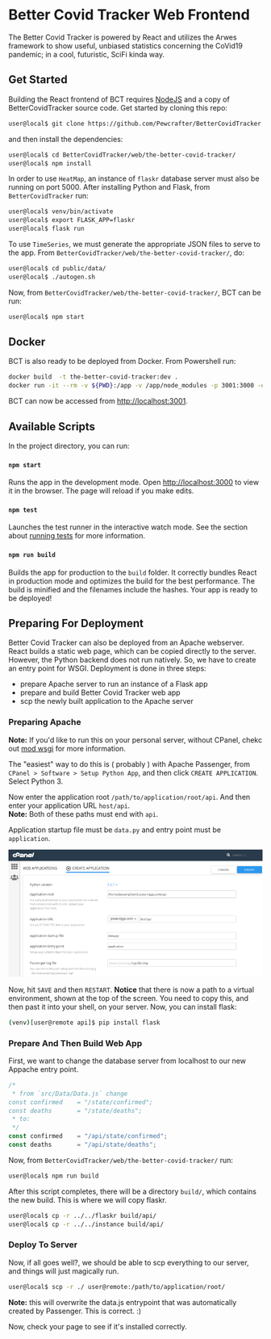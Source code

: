 # Better Covid Tracker Web Frontend
The Better Covid Tracker is powered by React and utilizes the Arwes framework to show useful, unbiased statistics concerning the CoVid19 pandemic; in a cool, futuristic, SciFi kinda way.
## Get Started
Building the React frontend of BCT requires [NodeJS](https://nodejs.org/ "Learn About NodeJS!") and a copy of BetterCovidTracker source code. Get started by cloning this repo:
```sh
user@local$ git clone https://github.com/Pewcrafter/BetterCovidTracker
```
and then install the dependencies:
```sh
user@local$ cd BetterCovidTracker/web/the-better-covid-tracker/
user@local$ npm install
```
In order to use `HeatMap`, an instance of `flaskr` database server must also be running on port 5000. After installing Python and Flask, from `BetterCovidTracker` run:
```sh
user@local$ venv/bin/activate
user@local$ export FLASK_APP=flaskr
user@local$ flask run
```
To use `TimeSeries`, we must generate the appropriate JSON files to serve to the app. From `BetterCovidTracker/web/the-better-covid-tracker/`, do:
```sh
user@local$ cd public/data/
user@local$ ./autogen.sh
```
Now, from `BetterCovidTracker/web/the-better-covid-tracker/`, BCT can be run:
```sh
user@local$ npm start
```
## Docker
BCT is also ready to be deployed from Docker. From Powershell run:
```sh
docker build  -t the-better-covid-tracker:dev .
docker run -it --rm -v ${PWD}:/app -v /app/node_modules -p 3001:3000 -e CHOKIDAR_USEPOLLING=true the-better-covid-tracker:dev
```
BCT can now be accessed from [http://localhost:3001](http://localhost:3000).

## Available Scripts
In the project directory, you can run:
#### `npm start`
Runs the app in the development mode. Open [http://localhost:3000](http://localhost:3000) to view it in the browser. The page will reload if you make edits.
#### `npm test`
Launches the test runner in the interactive watch mode. See the section about [running tests](https://facebook.github.io/create-react-app/docs/running-tests) for more information.
#### `npm run build`
Builds the app for production to the `build` folder. It correctly bundles React in production mode and optimizes the build for the best performance. The build is minified and the filenames include the hashes. Your app is ready to be deployed!
## Preparing For Deployment
Better Covid Tracker can also be deployed from an Apache webserver. React builds a static web page, which can be copied directly to the server. However, the Python backend does not run natively. So, we have to create an entry point for WSGI. Deployment is done in three steps:
* prepare Apache server to run an instance of a Flask app
* prepare and build Better Covid Tracker web app
* scp the newly built application to the Apache server

### Preparing Apache
**Note:** If you'd like to run this on your personal server, without CPanel, chekc out [mod wsgi](https://modwsgi.readthedocs.io/en/master/) for more information.<br />

The "easiest" way to do this is ( probably ) with Apache Passenger, from `CPanel > Software > Setup Python App`, and then click `CREATE APPLICATION`.
Select Python 3.<br />

Now enter the application root `/path/to/application/root/api`. And then enter your application URL `host/api`.<br />
**Note:** Both of these paths must end with `api`.<br />

Application startup file must be `data.py` and entry point must be `application`.

![CPanel](./assets/images/CPanel.png "Running Apache Passenger From CPanel")

Now, hit `SAVE` and then `RESTART`. **Notice** that there is now a path to a virtual environment, shown at the top of the screen. You need to copy this, and then past it into your shell, on your server. Now, you can install flask:
```sh
(venv)[user@remote api]$ pip install flask
```
### Prepare And Then Build Web App
First, we want to change the database server from localhost to our new Appache entry point.
```javascript
/*
 * from `src/Data/Data.js` change
const confirmed    = "/state/confirmed";
const deaths       = "/state/deaths";
 * to:
 */
const confirmed    = "/api/state/confirmed";
const deaths       = "/api/state/deaths";
```
Now, from `BetterCovidTracker/web/the-better-covid-tracker/` run:
```sh
user@local$ npm run build
```
After this script completes, there will be a directory `build/`, which contains the new build. This is where we will copy flaskr.
```sh
user@local$ cp -r ../../flaskr build/api/
user@local$ cp -r ../../instance build/api/
```
### Deploy To Server
Now, if all goes well?, we should be able to scp everything to our server, and things will just magically run.
```sh
user@local$ scp -r ./ user@remote:/path/to/application/root/
```
**Note:** this will overwrite the data.js entrypoint that was automatically created by Passenger. This is correct. :)

Now, check your page to see if it's installed correctly.
